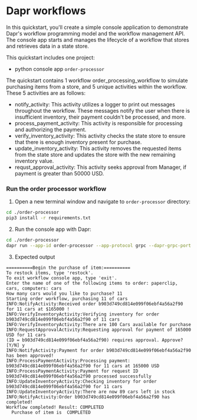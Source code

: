 # Dapr workflows

In this quickstart, you'll create a simple console application to demonstrate Dapr's workflow programming model and the workflow management API. The console app starts and manages the lifecycle of a workflow that stores and retrieves data in a state store.

This quickstart includes one project:

- python console app `order-processor` 

The quickstart contains 1 workflow order_processing_workflow to simulate purchasing items from a store, and 5 unique activities within the workflow. These 5 activities are as follows:

- notify_activity: This activity utilizes a logger to print out messages throughout the workflow. These messages notify the user when there is insufficient inventory, their payment couldn't be processed, and more.
- process_payment_activity: This activity is responsible for processing and authorizing the payment.
- verify_inventory_activity: This activity checks the state store to ensure that there is enough inventory present for purchase.
- update_inventory_activity: This activity removes the requested items from the state store and updates the store with the new remaining inventory value.
- requst_approval_activity: This activity seeks approval from Manager, if payment is greater than 50000 USD.

### Run the order processor workflow

1. Open a new terminal window and navigate to `order-processor` directory: 

<!-- STEP
name: Install requirements
-->

```sh
cd ./order-processor
pip3 install -r requirements.txt
```

<!-- END_STEP -->
2. Run the console app with Dapr: 
<!-- STEP
name: Running this example
expected_stdout_lines:
  - "There are now 89 cars left in stock"
  - "Purchase of item is  COMPLETED"
output_match_mode: substring
background: true
timeout_seconds: 30
sleep: 15
-->

```sh
cd ./order-processor
dapr run --app-id order-processor --app-protocol grpc --dapr-grpc-port 4001 --components-path ../../../components/ --placement-host-address localhost:50005 -- python3 app.py
```

<!-- END_STEP -->

3. Expected output

```
==========Begin the purchase of item:==========
To restock items, type 'restock'.
To exit workflow console app, type 'exit'.
Enter the name of one of the following items to order: paperclip, cars, computers: cars
How many cars would you like to purchase? 11
Starting order workflow, purchasing 11 of cars
INFO:NotifyActivity:Received order b903d749cd814e099f06ebf4a56a2f90 for 11 cars at $165000 !
INFO:VerifyInventoryActivity:Verifying inventory for order b903d749cd814e099f06ebf4a56a2f90 of 11 cars
INFO:VerifyInventoryActivity:There are 100 Cars available for purchase
INFO:RequestApprovalActivity:Requesting approval for payment of 165000 USD for 11 cars
(ID = b903d749cd814e099f06ebf4a56a2f90) requires approval. Approve? [Y/N] y
INFO:NotifyActivity:Payment for order b903d749cd814e099f06ebf4a56a2f90 has been approved!
INFO:ProcessPaymentActivity:Processing payment: b903d749cd814e099f06ebf4a56a2f90 for 11 cars at 165000 USD
INFO:ProcessPaymentActivity:Payment for request ID b903d749cd814e099f06ebf4a56a2f90 processed successfully
INFO:UpdateInventoryActivity:Checking inventory for order b903d749cd814e099f06ebf4a56a2f90 for 11 cars
INFO:UpdateInventoryActivity:There are now 89 cars left in stock
INFO:NotifyActivity:Order b903d749cd814e099f06ebf4a56a2f90 has completed!
Workflow completed! Result: COMPLETED
  Purchase of item is  COMPLETED
```
